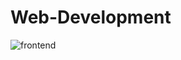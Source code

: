 # Web-Development

![frontend](https://github.com/acfilok96/Web-Development/assets/88615645/090ffe89-67a8-4f0e-b3ef-f91836ec7efa)
